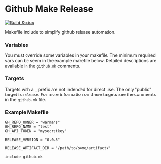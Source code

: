 Github Make Release
======================

[![Build Status](https://travis-ci.org/warmans/github-make-release.svg?branch=master)](https://travis-ci.org/warmans/github-make-release)

Makefile include to simplify github release automation.

### Variables

You must override some variables in your makefile. The minimum required vars
can be seem in the example makefile below. Detailed descriptions are
available in the `github.mk` comments.

### Targets

Targets with a `_` prefix are not indended for direct use. The only "public" target
is `release`. For more information on these targets see the comments in the
`github.mk` file.

### Example Makefile

```
GH_REPO_OWNER = "warmans"
GH_REPO_NAME = "test"
GH_API_TOKEN = "mysecretkey"

RELEASE_VERSION = "0.0.5"

RELEASE_ARTIFACT_DIR = "/path/to/some/artifacts"

include github.mk
```
